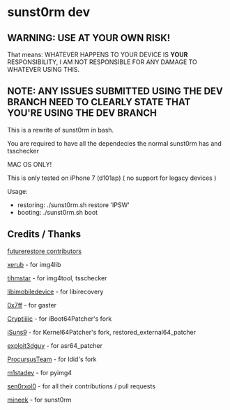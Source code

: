 # sunst0rm dev

## WARNING: USE AT YOUR OWN RISK!
That means: WHATEVER HAPPENS TO YOUR DEVICE IS **YOUR** RESPONSIBILITY, I AM NOT RESPONSIBLE FOR ANY DAMAGE TO WHATEVER USING THIS.

## NOTE: ANY ISSUES SUBMITTED USING THE DEV BRANCH NEED TO CLEARLY STATE THAT YOU'RE USING THE DEV BRANCH

This is a rewrite of sunst0rm in bash.

You are required to have all the dependecies the normal sunst0rm has and tsschecker

MAC OS ONLY!

This is only tested on iPhone 7 (d101ap) ( no support for legacy devices )

Usage: 
  - restoring: ./sunst0rm.sh restore 'IPSW'
  - booting: ./sunst0rm.sh boot
  
## Credits / Thanks
[futurerestore contributors](https://github.com/futurerestore)

[xerub](https://github.com/xerub) - for img4lib

[tihmstar](https://github.com/tihmstar) - for img4tool, tsschecker

[libimobiledevice](https://github.com/libimobiledevice) - for libirecovery

[0x7ff](https://github.com/0x7ff) - for gaster

[Cryptiiiic](https://github.com/Cryptiiiic) - for iBoot64Patcher's fork

[iSuns9](https://github.com/iSuns9) - for Kernel64Patcher's fork, restored_external64_patcher

[exploit3dguy](https://github.com/exploit3dguy) - for asr64_patcher

[ProcursusTeam](https://github.com/ProcursusTeam) - for ldid's fork

[m1stadev](https://github.com/m1stadev) - for pyimg4

[sen0rxol0](https://github.com/sen0rxol0) - for all their contributions / pull requests

[mineek](https://github.com/mineek) - for sunst0rm
